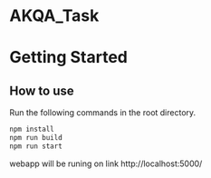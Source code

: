 # AKQA_Task
# Getting Started

## How to use

Run the following commands in the root directory.

```bash
npm install
npm run build
npm run start
```

webapp will be runing on link http://localhost:5000/

